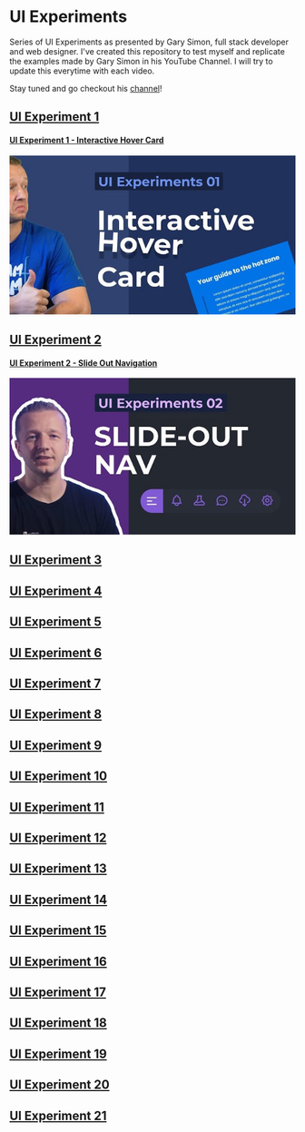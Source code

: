 # UI Experiments
Series of UI Experiments as presented by Gary Simon, full stack developer and web designer.
I've created this repository to test myself and replicate the examples made by Gary Simon in his YouTube Channel.
I will try to update this everytime with each video.

Stay tuned and go checkout his [channel](https://www.youtube.com/channel/UCVyRiMvfUNMA1UPlDPzG5Ow)!

## [UI Experiment 1](https://frappaaa.github.io/ui-experiments/UI01)
#### [UI Experiment 1 - Interactive Hover Card](https://github.com/frappaaa/ui-experiments/tree/main/UI01-interactive_hover_card)
[![Video of Gary Simon doing the UI Experiment 1](https://raw.githubusercontent.com/frappaaa/ui-experiments/main/img/uiEx1.jpg)](https://www.youtube.com/embed/a821gLAdLAU)

## [UI Experiment 2](https://frappaaa.github.io/ui-experiments/UI02)
#### [UI Experiment 2 - Slide Out Navigation](https://github.com/frappaaa/ui-experiments/tree/main/UI02-slide_out_navigation)
[![Video of Gary Simon doing the UI Experiment 2](https://raw.githubusercontent.com/frappaaa/ui-experiments/main/img/uiEx2.jpg)](https://www.youtube.com/embed/n4_s0DpiHjQ)

## [UI Experiment 3](https://frappaaa.github.io/ui-experiments/UI03)

## [UI Experiment 4](https://frappaaa.github.io/ui-experiments/UI04)

## [UI Experiment 5](https://frappaaa.github.io/ui-experiments/UI05)

## [UI Experiment 6](https://frappaaa.github.io/ui-experiments/UI06)

## [UI Experiment 7](https://frappaaa.github.io/ui-experiments/UI07)

## [UI Experiment 8](https://frappaaa.github.io/ui-experiments/UI08)

## [UI Experiment 9](https://frappaaa.github.io/ui-experiments/UI09)

## [UI Experiment 10](https://frappaaa.github.io/ui-experiments/UI10)

## [UI Experiment 11](https://frappaaa.github.io/ui-experiments/UI11)

## [UI Experiment 12](https://frappaaa.github.io/ui-experiments/UI12)

## [UI Experiment 13](https://frappaaa.github.io/ui-experiments/UI13)

## [UI Experiment 14](https://frappaaa.github.io/ui-experiments/UI14)

## [UI Experiment 15](https://frappaaa.github.io/ui-experiments/UI15)

## [UI Experiment 16](https://frappaaa.github.io/ui-experiments/UI16)

## [UI Experiment 17](https://frappaaa.github.io/ui-experiments/UI17)
## [UI Experiment 18](https://frappaaa.github.io/ui-experiments/UI18)

## [UI Experiment 19](https://frappaaa.github.io/ui-experiments/UI19)
## [UI Experiment 20](https://frappaaa.github.io/ui-experiments/UI20)

## [UI Experiment 21](https://frappaaa.github.io/ui-experiments/UI21)
